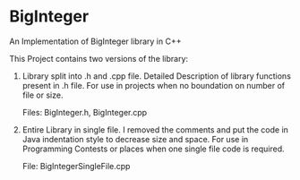 BigInteger
==========

An Implementation of BigInteger library in C++

This Project contains two versions of the library:

1. Library split into .h and .cpp file. 
   Detailed Description of library functions present in .h file.
   For use in projects when no boundation on number of file or size.

   Files: BigInteger.h, BigInteger.cpp


2. Entire Library in single file.
   I removed the comments and put the code in Java indentation style
   to decrease size and space.
   For use in Programming Contests or places when one single file code
   is required.

   File: BigIntegerSingleFile.cpp

